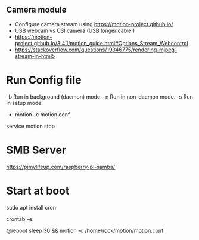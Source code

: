 ## Camera module

- Configure camera stream using https://motion-project.github.io/
- USB webcam vs CSI camera (USB longer cable!)
- https://motion-project.github.io/3.4.1/motion_guide.html#Options_Stream_Webcontrol
- https://stackoverflow.com/questions/19346775/rendering-mjpeg-stream-in-html5

# Run Config file

-b Run in background (daemon) mode.
-n Run in non-daemon mode.
-s Run in setup mode.

- motion -c motion.conf

service motion stop

# SMB Server

https://pimylifeup.com/raspberry-pi-samba/

# Start at boot

sudo apt install cron

crontab -e

@reboot sleep 30 && motion -c /home/rock/motion/motion.conf
